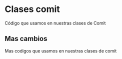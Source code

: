 # Clases comit

Código que usamos en nuestras clases de Comit

## Mas cambios

Mas codigos que usamos en nuestras clases de comit
